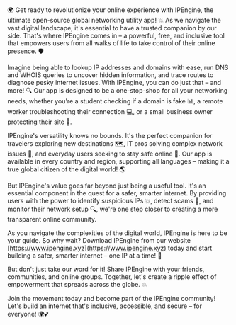 🌍 Get ready to revolutionize your online experience with IPEngine, the ultimate open-source global networking utility app! 💥 As we navigate the vast digital landscape, it's essential to have a trusted companion by our side. That's where IPEngine comes in – a powerful, free, and inclusive tool that empowers users from all walks of life to take control of their online presence. 🛡️

Imagine being able to lookup IP addresses and domains with ease, run DNS and WHOIS queries to uncover hidden information, and trace routes to diagnose pesky internet issues. With IPEngine, you can do just that – and more! 🔍 Our app is designed to be a one-stop-shop for all your networking needs, whether you're a student checking if a domain is fake 📊, a remote worker troubleshooting their connection 💻, or a small business owner protecting their site 🚀.

IPEngine's versatility knows no bounds. It's the perfect companion for travelers exploring new destinations 🗺️, IT pros solving complex network issues 🔧, and everyday users seeking to stay safe online 💪. Our app is available in every country and region, supporting all languages – making it a true global citizen of the digital world! 🌎

But IPEngine's value goes far beyond just being a useful tool. It's an essential component in the quest for a safer, smarter internet. By providing users with the power to identify suspicious IPs 💥, detect scams 🚨, and monitor their network setup 🔍, we're one step closer to creating a more transparent online community.

As you navigate the complexities of the digital world, IPEngine is here to be your guide. So why wait? Download IPEngine from our website [https://www.ipengine.xyz](https://www.ipengine.xyz) today and start building a safer, smarter internet – one IP at a time! 🚀

But don't just take our word for it! Share IPEngine with your friends, communities, and online groups. Together, let's create a ripple effect of empowerment that spreads across the globe. 💥

Join the movement today and become part of the IPEngine community! Let's build an internet that's inclusive, accessible, and secure – for everyone! 🌍💕
